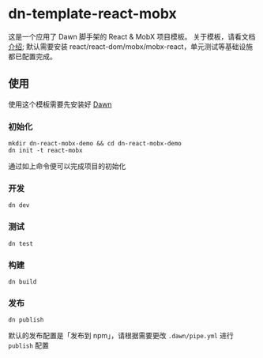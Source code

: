# dn-template-react-mobx

这是一个应用了 Dawn 脚手架的 React & MobX 项目模板。
关于模板，请看文档[介绍](https://alibaba.github.io/dawn/docs/#!/zh/guide/template);
默认需要安装 react/react-dom/mobx/mobx-react，单元测试等基础设施都已配置完成。

## 使用

使用这个模板需要先安装好 [Dawn](https://github.com/alibaba/dawn)

### 初始化
```
mkdir dn-react-mobx-demo && cd dn-react-mobx-demo
dn init -t react-mobx
```

通过如上命令便可以完成项目的初始化

### 开发
```
dn dev
```

### 测试
```
dn test
```

### 构建
```
dn build
```

### 发布
```
dn publish
```

默认的发布配置是「发布到 npm」，请根据需要更改 `.dawn/pipe.yml` 进行 `publish` 配置